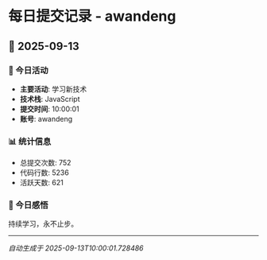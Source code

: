 # 每日提交记录 - awandeng

## 📅 2025-09-13

### 🎯 今日活动
- **主要活动**: 学习新技术
- **技术栈**: JavaScript
- **提交时间**: 10:00:01
- **账号**: awandeng

### 📊 统计信息
- 总提交次数: 752
- 代码行数: 5236
- 活跃天数: 621

### 💭 今日感悟
持续学习，永不止步。

---
*自动生成于 2025-09-13T10:00:01.728486*
